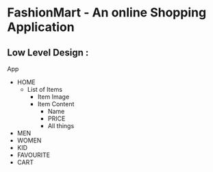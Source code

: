# FashionMart - An online Shopping Application

## Low Level Design :

App

- HOME
  - List of Items
    - Item Image
    - Item Content
      - Name
      - PRICE
      - All things
- MEN
- WOMEN
- KID
- FAVOURITE
- CART
